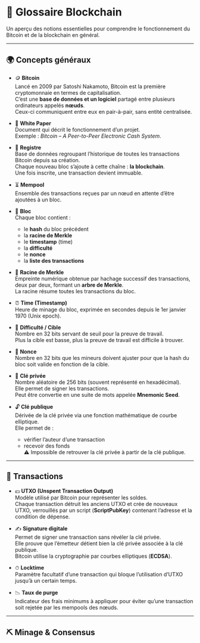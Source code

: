 # 📘 Glossaire Blockchain

Un aperçu des notions essentielles pour comprendre le fonctionnement du Bitcoin et de la blockchain en général.

---

## 🌍 Concepts généraux

- 🪙 **Bitcoin**  
  Lancé en 2009 par Satoshi Nakamoto, Bitcoin est la première cryptomonnaie en termes de capitalisation.  
  C’est une **base de données et un logiciel** partagé entre plusieurs ordinateurs appelés **nœuds**.  
  Ceux-ci communiquent entre eux en pair-à-pair, sans entité centralisée.

- 📄 **White Paper**  
  Document qui décrit le fonctionnement d’un projet.  
  Exemple : *Bitcoin – A Peer-to-Peer Electronic Cash System*.

- 📖 **Registre**  
  Base de données regroupant l’historique de toutes les transactions Bitcoin depuis sa création.  
  Chaque nouveau bloc s’ajoute à cette chaîne : **la blockchain**.  
  Une fois inscrite, une transaction devient immuable.

- ⏳ **Mempool**  
  Ensemble des transactions reçues par un nœud en attente d’être ajoutées à un bloc.

- 🧱 **Bloc**  
  Chaque bloc contient :  
  - le **hash** du bloc précédent  
  - la **racine de Merkle**  
  - le **timestamp** (time)  
  - la **difficulté**  
  - le **nonce**  
  - la **liste des transactions**

- 🌲 **Racine de Merkle**  
  Empreinte numérique obtenue par hachage successif des transactions, deux par deux, formant un **arbre de Merkle**.  
  La racine résume toutes les transactions du bloc.

- ⏰ **Time (Timestamp)**  
  Heure de minage du bloc, exprimée en secondes depuis le 1er janvier 1970 (Unix epoch).

- 🎯 **Difficulté / Cible**  
  Nombre en 32 bits servant de seuil pour la preuve de travail.  
  Plus la cible est basse, plus la preuve de travail est difficile à trouver.

- 🔢 **Nonce**  
  Nombre en 32 bits que les mineurs doivent ajuster pour que la hash du bloc soit valide en fonction de la cible.

- 🔑 **Clé privée**  
  Nombre aléatoire de 256 bits (souvent représenté en hexadécimal).  
  Elle permet de signer les transactions.  
  Peut être convertie en une suite de mots appelée **Mnemonic Seed**.

- 🔓 **Clé publique**  
  Dérivée de la clé privée via une fonction mathématique de courbe elliptique.  
  Elle permet de :  
  - vérifier l’auteur d’une transaction  
  - recevoir des fonds  
  ⚠️ Impossible de retrouver la clé privée à partir de la clé publique.

---

## 🔄 Transactions

- 💵 **UTXO (Unspent Transaction Output)**  
  Modèle utilisé par Bitcoin pour représenter les soldes.  
  Chaque transaction détruit les anciens UTXO et crée de nouveaux UTXO, verrouillés par un script (**ScriptPubKey**) contenant l’adresse et la condition de dépense.

- ✍️ **Signature digitale**  
  Permet de signer une transaction sans révéler la clé privée.  
  Elle prouve que l’émetteur détient bien la clé privée associée à la clé publique.  
  Bitcoin utilise la cryptographie par courbes elliptiques (**ECDSA**).

- ⏱ **Locktime**  
  Paramètre facultatif d’une transaction qui bloque l’utilisation d’UTXO jusqu’à un certain temps.

- 📉 **Taux de purge**  
  Indicateur des frais minimums à appliquer pour éviter qu’une transaction soit rejetée par les mempools des nœuds.

---

## ⛏️ Minage & Consensus
